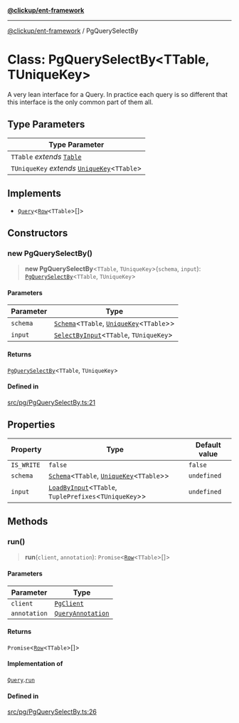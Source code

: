 [**@clickup/ent-framework**](../README.md)

***

[@clickup/ent-framework](../globals.md) / PgQuerySelectBy

# Class: PgQuerySelectBy\<TTable, TUniqueKey\>

A very lean interface for a Query. In practice each query is so different
that this interface is the only common part of them all.

## Type Parameters

| Type Parameter |
| ------ |
| `TTable` *extends* [`Table`](../type-aliases/Table.md) |
| `TUniqueKey` *extends* [`UniqueKey`](../type-aliases/UniqueKey.md)\<`TTable`\> |

## Implements

- [`Query`](../interfaces/Query.md)\<[`Row`](../type-aliases/Row.md)\<`TTable`\>[]\>

## Constructors

### new PgQuerySelectBy()

> **new PgQuerySelectBy**\<`TTable`, `TUniqueKey`\>(`schema`, `input`): [`PgQuerySelectBy`](PgQuerySelectBy.md)\<`TTable`, `TUniqueKey`\>

#### Parameters

| Parameter | Type |
| ------ | ------ |
| `schema` | [`Schema`](Schema.md)\<`TTable`, [`UniqueKey`](../type-aliases/UniqueKey.md)\<`TTable`\>\> |
| `input` | [`SelectByInput`](../type-aliases/SelectByInput.md)\<`TTable`, `TUniqueKey`\> |

#### Returns

[`PgQuerySelectBy`](PgQuerySelectBy.md)\<`TTable`, `TUniqueKey`\>

#### Defined in

[src/pg/PgQuerySelectBy.ts:21](https://github.com/clickup/ent-framework/blob/master/src/pg/PgQuerySelectBy.ts#L21)

## Properties

| Property | Type | Default value |
| ------ | ------ | ------ |
| `IS_WRITE` | `false` | `false` |
| `schema` | [`Schema`](Schema.md)\<`TTable`, [`UniqueKey`](../type-aliases/UniqueKey.md)\<`TTable`\>\> | `undefined` |
| `input` | [`LoadByInput`](../type-aliases/LoadByInput.md)\<`TTable`, `TuplePrefixes`\<`TUniqueKey`\>\> | `undefined` |

## Methods

### run()

> **run**(`client`, `annotation`): `Promise`\<[`Row`](../type-aliases/Row.md)\<`TTable`\>[]\>

#### Parameters

| Parameter | Type |
| ------ | ------ |
| `client` | [`PgClient`](PgClient.md) |
| `annotation` | [`QueryAnnotation`](../interfaces/QueryAnnotation.md) |

#### Returns

`Promise`\<[`Row`](../type-aliases/Row.md)\<`TTable`\>[]\>

#### Implementation of

[`Query`](../interfaces/Query.md).[`run`](../interfaces/Query.md#run)

#### Defined in

[src/pg/PgQuerySelectBy.ts:26](https://github.com/clickup/ent-framework/blob/master/src/pg/PgQuerySelectBy.ts#L26)

